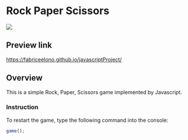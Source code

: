 # Rock Paper Scissors
<img src="https://img.shields.io/badge/JavaScript-F7DF1E?style=for-the-badge&logo=javascript&logoColor=black">

## Preview link
https://fabriceelono.github.io/javascriptProject/

## Overview

This is a simple Rock, Paper, Scissors game implemented by Javascript.

### Instruction

To restart the game, type the following command into the console:

```javascript
game();
```
